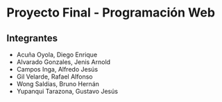 # Proyecto Final - Programación Web  

## Integrantes  

- Acuña Oyola, Diego Enrique  
- Alvarado Gonzales, Jenis Arnold  
- Campos Inga, Alfredo Jesús  
- Gil Velarde, Rafael Alfonso  
- Wong Saldias, Bruno Hernán  
- Yupanqui Tarazona, Gustavo Jesús
